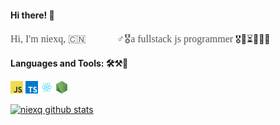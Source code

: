 #### Hi there! 👋

<font color=#555 size=3 face="幼圆">Hi, I'm niexq, 🇨🇳🌱🏀⛹🏻‍♂🎖a fullstack js programmer</font> 🎖🛵⏳🌱🇨🇳 

**Languages and Tools: 🛠⚒🔨**  

<code><img height="20" src="https://raw.githubusercontent.com/github/explore/80688e429a7d4ef2fca1e82350fe8e3517d3494d/topics/javascript/javascript.png"></code>
<code><img height="20" src="https://raw.githubusercontent.com/github/explore/80688e429a7d4ef2fca1e82350fe8e3517d3494d/topics/typescript/typescript.png"></code>
<code><img height="20" src="https://raw.githubusercontent.com/github/explore/80688e429a7d4ef2fca1e82350fe8e3517d3494d/topics/react/react.png"></code>
<code><img height="20" src="https://raw.githubusercontent.com/github/explore/80688e429a7d4ef2fca1e82350fe8e3517d3494d/topics/nodejs/nodejs.png"></code>


[![niexq github stats](https://github-readme-stats.vercel.app/api?username=niexq&show_icons=true&text_color=718096&bg_color=ffffff)](https://github.com/niexq)

